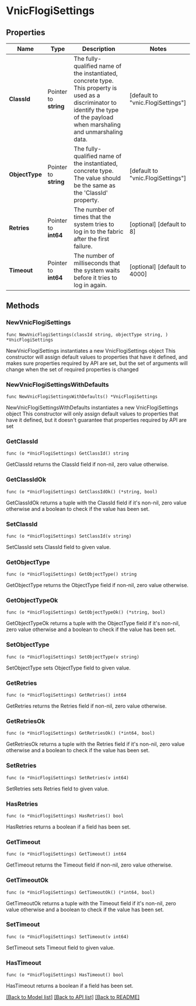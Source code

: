 # VnicFlogiSettings

## Properties

Name | Type | Description | Notes
------------ | ------------- | ------------- | -------------
**ClassId** | Pointer to **string** | The fully-qualified name of the instantiated, concrete type. This property is used as a discriminator to identify the type of the payload when marshaling and unmarshaling data. | [default to "vnic.FlogiSettings"]
**ObjectType** | Pointer to **string** | The fully-qualified name of the instantiated, concrete type. The value should be the same as the &#39;ClassId&#39; property. | [default to "vnic.FlogiSettings"]
**Retries** | Pointer to **int64** | The number of times that the system tries to log in to the fabric after the first failure. | [optional] [default to 8]
**Timeout** | Pointer to **int64** | The number of milliseconds that the system waits before it tries to log in again. | [optional] [default to 4000]

## Methods

### NewVnicFlogiSettings

`func NewVnicFlogiSettings(classId string, objectType string, ) *VnicFlogiSettings`

NewVnicFlogiSettings instantiates a new VnicFlogiSettings object
This constructor will assign default values to properties that have it defined,
and makes sure properties required by API are set, but the set of arguments
will change when the set of required properties is changed

### NewVnicFlogiSettingsWithDefaults

`func NewVnicFlogiSettingsWithDefaults() *VnicFlogiSettings`

NewVnicFlogiSettingsWithDefaults instantiates a new VnicFlogiSettings object
This constructor will only assign default values to properties that have it defined,
but it doesn't guarantee that properties required by API are set

### GetClassId

`func (o *VnicFlogiSettings) GetClassId() string`

GetClassId returns the ClassId field if non-nil, zero value otherwise.

### GetClassIdOk

`func (o *VnicFlogiSettings) GetClassIdOk() (*string, bool)`

GetClassIdOk returns a tuple with the ClassId field if it's non-nil, zero value otherwise
and a boolean to check if the value has been set.

### SetClassId

`func (o *VnicFlogiSettings) SetClassId(v string)`

SetClassId sets ClassId field to given value.


### GetObjectType

`func (o *VnicFlogiSettings) GetObjectType() string`

GetObjectType returns the ObjectType field if non-nil, zero value otherwise.

### GetObjectTypeOk

`func (o *VnicFlogiSettings) GetObjectTypeOk() (*string, bool)`

GetObjectTypeOk returns a tuple with the ObjectType field if it's non-nil, zero value otherwise
and a boolean to check if the value has been set.

### SetObjectType

`func (o *VnicFlogiSettings) SetObjectType(v string)`

SetObjectType sets ObjectType field to given value.


### GetRetries

`func (o *VnicFlogiSettings) GetRetries() int64`

GetRetries returns the Retries field if non-nil, zero value otherwise.

### GetRetriesOk

`func (o *VnicFlogiSettings) GetRetriesOk() (*int64, bool)`

GetRetriesOk returns a tuple with the Retries field if it's non-nil, zero value otherwise
and a boolean to check if the value has been set.

### SetRetries

`func (o *VnicFlogiSettings) SetRetries(v int64)`

SetRetries sets Retries field to given value.

### HasRetries

`func (o *VnicFlogiSettings) HasRetries() bool`

HasRetries returns a boolean if a field has been set.

### GetTimeout

`func (o *VnicFlogiSettings) GetTimeout() int64`

GetTimeout returns the Timeout field if non-nil, zero value otherwise.

### GetTimeoutOk

`func (o *VnicFlogiSettings) GetTimeoutOk() (*int64, bool)`

GetTimeoutOk returns a tuple with the Timeout field if it's non-nil, zero value otherwise
and a boolean to check if the value has been set.

### SetTimeout

`func (o *VnicFlogiSettings) SetTimeout(v int64)`

SetTimeout sets Timeout field to given value.

### HasTimeout

`func (o *VnicFlogiSettings) HasTimeout() bool`

HasTimeout returns a boolean if a field has been set.


[[Back to Model list]](../README.md#documentation-for-models) [[Back to API list]](../README.md#documentation-for-api-endpoints) [[Back to README]](../README.md)


